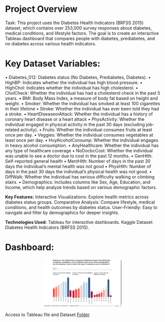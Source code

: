 # Project Overview
Task: This project uses the Diabetes Health Indicators (BRFSS 2015) dataset, which contains over 253,000 survey responses about diabetes, medical conditions, and lifestyle factors. The goal is to create an interactive Tableau dashboard that compares people with diabetes, prediabetes, and no diabetes across various health indicators.

# Key Dataset Variables:
•	Diabetes_012: Diabetes status (No Diabetes, Prediabetes, Diabetes).
•	HighBP: Indicates whether the individual has high blood pressure.
• HighChol: Indicates whether the individual has high cholesterol.
• CholCheck: Whether the individual has had a cholesterol check in the past 5 years. 
•	BMI: Body Mass Index, a measure of body fat based on height and weight.
•	Smoker: Whether the individual has smoked at least 100 cigarettes in their lifetime 
•	Stroke: Whether the individual has ever been told they had a stroke.
•	HeartDiseaseorAttack: Whether the individual has a history of coronary heart disease or a heart attack
•	PhysActivity: Whether the individual engaged in physical activity in the past 30 days (excluding job-related activity).
•	Fruits: Whether the individual consumes fruits at least once per day.
• Veggies: Whether the individual consumes vegetables at least once per day.
•	HvyAlcoholConsump: Whether the individual engages in heavy alcohol consumption.
•	AnyHealthcare: Whether the individual has any type of healthcare coverage 
• NoDocbcCost: Whether the individual was unable to see a doctor due to cost in the past 12 months.
•	GenHlth: Self-reported general health 
• MentHlth: Number of days in the past 30 days the individual’s mental health was not good 
• PhysHlth: Number of days in the past 30 days the individual’s physical health was not good.
•	DiffWalk: Whether the individual has serious difficulty walking or climbing stairs.
•	Demographics: Includes columns like Sex, Age, Education, and Income, which help analyze trends based on various demographic factors.

**Key Features:**
Interactive Visualizations: Explore health metrics across diabetes status groups.
Comparative Analysis: Compare lifestyle, medical conditions, and health outcomes by diabetes status.
User-Friendly: Easy to navigate and filter by demographics for deeper insights.

**Technologies Used:**
Tableau for interactive dashboards.
Kaggle Dataset: Diabetes Health Indicators (BRFSS 2015).

# Dashboard:

<div align="center">
  <img src="../../asset/Health_Dashboard.png" alt="Diabetes Health Dashboard" width="50%">
</div>

Access to Tableau file and Dataset
[Folder](https://drive.google.com/drive/folders/1rJLi932eD2gBksJCQdaBhFvT2ezpf92D)  


